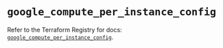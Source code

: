 # `google_compute_per_instance_config`

Refer to the Terraform Registry for docs: [`google_compute_per_instance_config`](https://registry.terraform.io/providers/hashicorp/google-beta/6.33.0/docs/resources/google_compute_per_instance_config).
